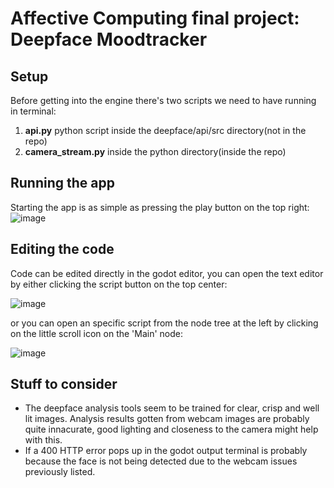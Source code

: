 # Affective Computing final project: Deepface Moodtracker

## Setup
Before getting into the engine there's two scripts we need to have running in terminal:
1. **api.py** python script inside the deepface/api/src directory(not in the repo)
2. **camera_stream.py** inside the python directory(inside the repo)

## Running the app
Starting the app is as simple as pressing the play button on the top right:
![image](https://github.com/user-attachments/assets/37096fc3-c516-4044-a8f5-a15aa839c8fe)

## Editing the code
Code can be edited directly in the godot editor, you can open the text editor by either clicking the script button on the top center:

![image](https://github.com/user-attachments/assets/efb3319b-ac95-4010-ba4a-549f7cfe101b)

or you can open an specific script from the node tree at the left by clicking on the little scroll icon on the 'Main' node:

![image](https://github.com/user-attachments/assets/cb1dd4ef-542e-48af-947a-6e7139cb36ed)

## Stuff to consider
- The deepface analysis tools seem to be trained for clear, crisp and well lit images. Analysis results gotten from webcam images are probably quite innacurate, good lighting and closeness to the camera might help with this.
- If a 400 HTTP error pops up in the godot output terminal is probably because the face is not being detected due to the webcam issues previously listed.
